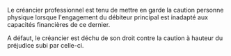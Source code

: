 Le créancier professionnel est tenu de mettre en garde la caution personne physique lorsque l'engagement du débiteur principal est inadapté aux capacités financières de ce dernier.

A défaut, le créancier est déchu de son droit contre la caution à hauteur du préjudice subi par celle-ci.
